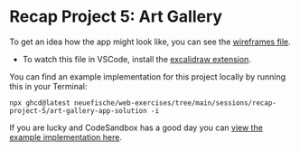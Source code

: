 # Recap Project 5: Art Gallery

To get an idea how the app might look like, you can see the [wireframes file](wireframes.excalidraw.png).

- To watch this file in VSCode, install the [excalidraw extension](https://marketplace.visualstudio.com/items?itemName=pomdtr.excalidraw-editor).

You can find an example implementation for this project locally by running this in your Terminal:

```
npx ghcd@latest neuefische/web-exercises/tree/main/sessions/recap-project-5/art-gallery-app-solution -i
```

If you are lucky and CodeSandbox has a good day you can [view the example implementation here](https://codesandbox.io/s/github/neuefische/web-exercises/tree/main/sessions/recap-project-5/art-gallery-app-solution?file=/README.md).
